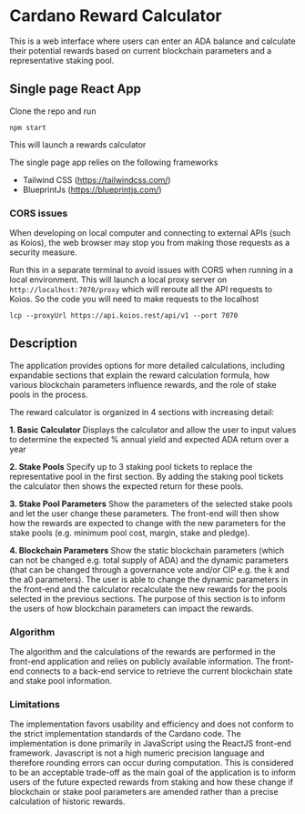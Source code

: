 # Cardano Reward Calculator
This is a web interface where
users can enter an ADA balance and calculate their potential rewards
based on current blockchain parameters and a representative staking pool.

## Single page React App
Clone the repo and run

`npm start`

This will launch a rewards calculator

The single page app relies on the following frameworks
- Tailwind CSS (https://tailwindcss.com/)
- BlueprintJs (https://blueprintjs.com/)

### CORS issues
When developing on local computer and connecting to external APIs (such as Koios), 
the web browser may stop you from making those requests as a security measure.

Run this in a separate terminal to avoid issues with CORS when running in a local environment.
This will launch a local proxy server on `http://localhost:7070/proxy` which will reroute all the API requests to Koios.
So the code you will need to make requests to the localhost

`lcp --proxyUrl https://api.koios.rest/api/v1 --port 7070`


## Description
The application provides options for more
detailed calculations, including expandable sections that explain the
reward calculation formula, how various blockchain parameters influence
rewards, and the role of stake pools in the process.

The reward calculator is organized in 4 sections with increasing detail:

**1. Basic Calculator** Displays the calculator and allow the user to
   input values to determine the expected % annual yield and
   expected ADA return over a year

**2. Stake Pools** Specify up to 3 staking pool
tickets to replace the representative pool in the first section. By
adding the staking pool tickets the calculator then shows the
expected return for these pools.

**3. Stake Pool Parameters** Show the parameters of the selected stake
pools and let the user change these parameters. The front-end will
then show how the rewards are expected to change with the new
parameters for the stake pools (e.g. minimum pool cost, margin,
stake and pledge).

**4. Blockchain Parameters** Show the static blockchain parameters
(which can not be changed e.g. total supply of ADA) and the
dynamic parameters (that can be changed through a governance
vote and/or CIP e.g. the k and the a0 parameters). The user is
able to change the dynamic parameters in the front-end and the
calculator recalculate the new rewards for the
pools selected in the previous sections. The purpose of this section is to
inform the users of how blockchain parameters can impact the
rewards.


### Algorithm
The algorithm and the calculations of the rewards are
performed in the front-end application and relies on
publicly available information. The front-end connects to a back-end
service to retrieve the current blockchain state and stake pool information.


### Limitations
The implementation favors usability and efficiency and does not conform to the strict 
implementation standards of the Cardano code.
The implementation is done primarily in JavaScript using the ReactJS front-end
framework. Javascript is not a high numeric precision language and
therefore rounding errors can occur during computation. This is considered
to be an acceptable trade-off as the main goal of the application is to
inform users of the future expected rewards from staking and how these
change if blockchain or stake pool parameters are amended rather than a
precise calculation of historic rewards.
